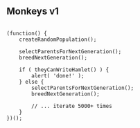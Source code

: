 ## Monkeys v1

<pre class="fragment"><code data-trim lang="javascript">
(function() {
    createRandomPopulation();

    selectParentsForNextGeneration();
    breedNextGeneration();

    if ( theyCanWriteHamlet() ) {
        alert( 'done!' );
    } else {
        selectParentsForNextGeneration();
        breedNextGeneration();

        // ... iterate 5000+ times
    }
})();
</code></pre>